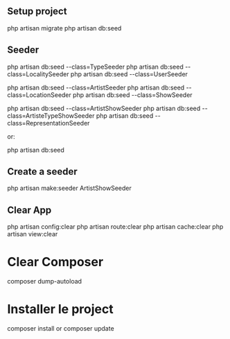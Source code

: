 ## Setup project
php artisan migrate
php artisan db:seed

## Seeder
php artisan db:seed --class=TypeSeeder
php artisan db:seed --class=LocalitySeeder
php artisan db:seed --class=UserSeeder

php artisan db:seed --class=ArtistSeeder
php artisan db:seed --class=LocationSeeder
php artisan db:seed --class=ShowSeeder

php artisan db:seed --class=ArtistShowSeeder
php artisan db:seed --class=ArtisteTypeShowSeeder
php artisan db:seed --class=RepresentationSeeder

or:

php artisan db:seed

## Create a seeder
php artisan make:seeder ArtistShowSeeder

## Clear App
php artisan config:clear
php artisan route:clear
php artisan cache:clear
php artisan view:clear

# Clear Composer
composer dump-autoload

# Installer le project
composer install or composer update